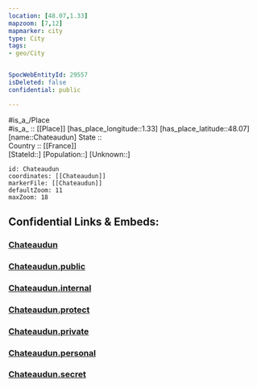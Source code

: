 ```yaml
---
location: [48.07,1.33] 
mapzoom: [7,12] 
mapmarker: city 
type: City
tags:
- geo/City


SpocWebEntityId: 29557
isDeleted: false
confidential: public

---
```

#is_a_/Place  
#is_a_ :: [[Place]] 
[has_place_longitude::1.33] 
[has_place_latitude::48.07] 
[name::Chateaudun] 
State ::  
Country :: [[France]]  
[StateId::] 
[Population::] 
[Unknown::] 


```leaflet
id: Chateaudun
coordinates: [[Chateaudun]] 
markerFile: [[Chateaudun]] 
defaultZoom: 11 
maxZoom: 18
```


## Confidential Links & Embeds: 

### [Chateaudun](/_Standards/Earth/Continent/Europe/Europe~West/France/regions~France/Val_de_Loire/departments~Val_de_Loire/Eure-et-Loir/communes~Eure-et-Loir/Châteaudun/cities~Châteaudun/Chateaudun.md) 

### [Chateaudun.public](/_public/Earth/Continent/Europe/Europe~West/France/regions~France/Val_de_Loire/departments~Val_de_Loire/Eure-et-Loir/communes~Eure-et-Loir/Châteaudun/cities~Châteaudun/Chateaudun.public.md) 

### [Chateaudun.internal](/_internal/Earth/Continent/Europe/Europe~West/France/regions~France/Val_de_Loire/departments~Val_de_Loire/Eure-et-Loir/communes~Eure-et-Loir/Châteaudun/cities~Châteaudun/Chateaudun.internal.md) 

### [Chateaudun.protect](/_protect/Earth/Continent/Europe/Europe~West/France/regions~France/Val_de_Loire/departments~Val_de_Loire/Eure-et-Loir/communes~Eure-et-Loir/Châteaudun/cities~Châteaudun/Chateaudun.protect.md) 

### [Chateaudun.private](/_private/Earth/Continent/Europe/Europe~West/France/regions~France/Val_de_Loire/departments~Val_de_Loire/Eure-et-Loir/communes~Eure-et-Loir/Châteaudun/cities~Châteaudun/Chateaudun.private.md) 

### [Chateaudun.personal](/_personal/Earth/Continent/Europe/Europe~West/France/regions~France/Val_de_Loire/departments~Val_de_Loire/Eure-et-Loir/communes~Eure-et-Loir/Châteaudun/cities~Châteaudun/Chateaudun.personal.md) 

### [Chateaudun.secret](/_secret/Earth/Continent/Europe/Europe~West/France/regions~France/Val_de_Loire/departments~Val_de_Loire/Eure-et-Loir/communes~Eure-et-Loir/Châteaudun/cities~Châteaudun/Chateaudun.secret.md)

